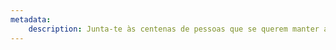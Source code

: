 ```yaml
---
metadata:
    description: Junta-te às centenas de pessoas que se querem manter a par dos artigos sobre programação e matemática, bem como de todo o conteúdo educativo que eu produzo.
---
```

